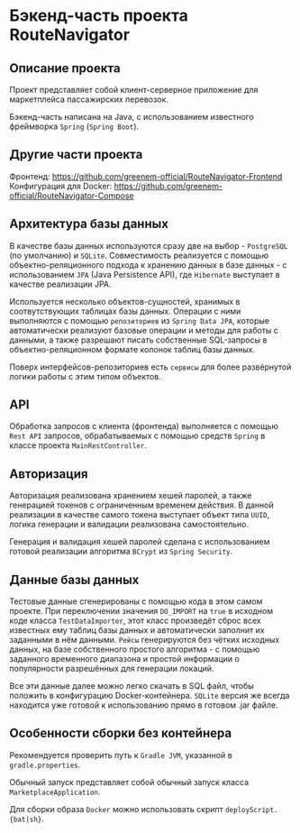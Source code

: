 # Бэкенд-часть проекта RouteNavigator
## Описание проекта
Проект представляет собой клиент-серверное приложение для маркетплейса пассажирских перевозок.  

Бэкенд-часть написана на Java, с использованием известного фреймворка `Spring` (`Spring Boot`).

## Другие части проекта
Фронтенд: https://github.com/greenem-official/RouteNavigator-Frontend  
Конфигурация для Docker: https://github.com/greenem-official/RouteNavigator-Compose  

## Архитектура базы данных
В качестве базы данных используются сразу две на выбор - `PostgreSQL` (по умолчанию) и `SQLite`. Совместимость реализуется с помощью объектно-реляционного подхода к хранению данных в базе данных - с использованием `JPA` (Java Persistence API), где `Hibernate` выступает в качестве реализации JPA.

Используется несколько объектов-сущностей, хранимых в соотвутствующих таблицах базы данных. Операции с ними выполняются с помощью `репозиториев` из `Spring Data JPA`, которые автоматически реализуют базовые операции и методы для работы с данными, а также разрешают писать собственные SQL-запросы в объектно-реляционном формате колонок таблиц базы данных.  

Поверх интерфейсов-репозиториев есть `сервисы` для более развёрнутой логики работы с этим типом объектов.

## API
Обработка запросов с клиента (фронтенда) выполняется с помощью `Rest API` запросов, обрабатываемых с помощью средств `Spring` в классе проекта `MainRestController`.

## Авторизация
Авторизация реализована хранением хешей паролей, а также генерацией токенов с ограниченным временем действия. В данной реализации в качестве самого токена выступает объект типа `UUID`, логика генерации и валидации реализована самостоятельно.  

Генерация и валидация хешей паролей сделана с использованием готовой реализации алгоритма `BCrypt` из `Spring Security`.

## Данные базы данных
Тестовые данные сгенерированы с помощью кода в этом самом проекте. При переключении значения `DO_IMPORT` на `true` в исходном коде класса `TestDataImporter`, этот класс произведёт сброс всех известных ему таблиц базы данных и автоматически заполнит их заданными в нём данными. `Рейсы` генерируются без чётких исходных данных, на базе собственного простого алгоритма -  с помощью заданного временного диапазона и простой информации о популярности разрешённых для генерации локаций.  

Все эти данные далее можно легко скачать в SQL файл, чтобы положить в конфигурацию Docker-контейнера. `SQLite` версия же всегда находится уже готовой к использованию прямо в готовом .jar файле.

## Особенности сборки без контейнера
Рекомендуется проверить путь к `Gradle JVM`, указанной в `gradle.properties`.  

Обычный запуск представляет собой обычный запуск класса `MarketplaceApplication`.  

Для сборки образа `Docker` можно использовать скрипт `deployScript.{bat|sh}`.  
